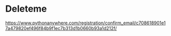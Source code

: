 # Deleteme
https://www.pythonanywhere.com/registration/confirm_email/c708618901e17a479820ef496f84b9f1ec7b313d1b0660b93a1d212f/

